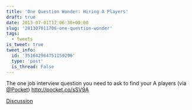 ```yaml
---
title: 'One Question Wonder: Hiring A Players'
draft: true
date: 2013-07-01T17:06:30+00:00
slug: '201307011706-one-question-wonder'
tags:
  - tweets
is_tweet: true
tweet_info:
  id: '351642964751159296'
  type: 'post'
  is_thread: False
---
```




The one job interview question you need to ask to find your A players (via [@Pocket](https://x.com/Pocket)) <http://pocket.co/sSV9A>

[Discussion](https://x.com/sytelus/status/351642964751159296)
